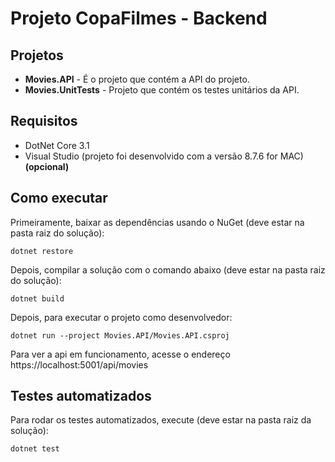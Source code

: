 # Projeto CopaFilmes - Backend
  
## Projetos
  * **Movies.API** - É o projeto que contém a API do projeto.
  * **Movies.UnitTests** - Projeto que contém os testes unitários da API.


## Requisitos

  * DotNet Core 3.1
  * Visual Studio (projeto foi desenvolvido com a versão 8.7.6 for MAC) **(opcional)**

## Como executar

  Primeiramente, baixar as dependências usando o NuGet (deve estar na pasta raiz do solução):
  ```
  dotnet restore
  ```

  Depois, compilar a solução com o comando abaixo (deve estar na pasta raiz do solução):
  ```
  dotnet build
  ```

  Depois, para executar o projeto como desenvolvedor:

   ```
  dotnet run --project Movies.API/Movies.API.csproj
  ```

  Para ver a api em funcionamento, acesse o endereço https://localhost:5001/api/movies

## Testes automatizados

  Para rodar os testes automatizados, execute (deve estar na pasta raiz da solução):

  ```
  dotnet test
  ```
